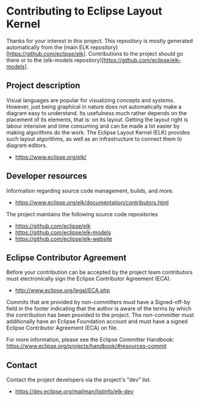 # Contributing to Eclipse Layout Kernel

Thanks for your interest in this project. This repository is mostly generated automatically from the (main ELK repository)[https://github.com/eclipse/elk]. Contributions to the project should go there or to the (elk-models repository)[https://github.com/eclipse/elk-models].

## Project description

Visual languages are popular for visualizing concepts and systems. However, just
being graphical in nature does not automatically make a diagram easy to
understand. Its usefulness much rather depends on the placement of its elements,
that is: on its layout. Getting the layout right is labour intensive and time
consuming and can be made a lot easier by making algorithms do the work. The
Eclipse Layout Kernel (ELK) provides such layout algorithms, as well as an
infrastructure to connect them to diagram editors.

* https://www.eclipse.org/elk/

## Developer resources

Information regarding source code management, builds, and more.

* https://www.eclipse.org/elk/documentation/contributors.html

The project maintains the following source code repositories

* https://github.com/eclipse/elk
* https://github.com/eclipse/elk-models
* https://github.com/eclipse/elk-website

## Eclipse Contributor Agreement

Before your contribution can be accepted by the project team contributors must
electronically sign the Eclipse Contributor Agreement (ECA).

* http://www.eclipse.org/legal/ECA.php

Commits that are provided by non-committers must have a Signed-off-by field in
the footer indicating that the author is aware of the terms by which the
contribution has been provided to the project. The non-committer must
additionally have an Eclipse Foundation account and must have a signed Eclipse
Contributor Agreement (ECA) on file.

For more information, please see the Eclipse Committer Handbook:
https://www.eclipse.org/projects/handbook/#resources-commit

## Contact

Contact the project developers via the project's "dev" list.

* https://dev.eclipse.org/mailman/listinfo/elk-dev